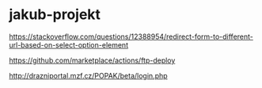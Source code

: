 # jakub-projekt

https://stackoverflow.com/questions/12388954/redirect-form-to-different-url-based-on-select-option-element

https://github.com/marketplace/actions/ftp-deploy

http://drazniportal.mzf.cz/POPAK/beta/login.php